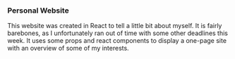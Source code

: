 ### Personal Website

This website was created in React to tell a little bit about myself.  It is fairly barebones, as I unfortunately ran out of time with some other deadlines this week. It uses some props and react components to display a one-page site with an overview of some of my interests.
